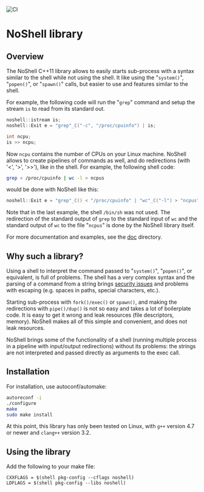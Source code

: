 ![CI](https://github.com/github/docs/actions/workflows/c-cpp.yml/badge.svg)

# NoShell library

## Overview

The NoShell C++11 library allows to easily starts sub-process with a
syntax similar to the shell while not using the shell. It like using
the "`system()`", "`popen()`", or "`spawn()`" calls, but easier to use
and features similar to the shell.

For example, the following code will run the "`grep`" command and
setup the stream `is` to read from its standard out.

```cpp
noshell::istream is;
noshell::Exit e = "grep"_C("-c", "/proc/cpuinfo") | is;

int ncpu;
is >> ncpu;
```

Now `ncpu` contains the number of CPUs on your Linux machine. NoShell
allows to create pipelines of commands as well, and do redirections
(with '<', '>', '>>'), like in the shell. For example, the following shell code:

```sh
grep < /proc/cpuinfo | wc -l > ncpus
```

would be done with NoShell like this:

```cpp
noshell::Exit e = "grep"_C() < "/proc/cpuinfo" | "wc"_C("-l") > "ncpus";
```

Note that in the last example, the shell `/bin/sh` was not used. The
redirection of the standard output of `grep` to the standard input of
`wc` and the standard output of `wc` to the file "`ncpus`" is done by
the NoShell library itself.

For more documentation and examples, see the [doc][github doc] directory.

[github doc]: https://github.com/gmarcais/NoShell/tree/master/doc

## Why such a library?

Using a shell to interpret the command passed to "`system()`",
"`popen()`", or equivalent, is full of problems. The shell has a very
complex syntax and the parsing of a command from a string brings
[security issues][shell shock] and problems with escaping (e.g. spaces in paths,
special characters, etc.).

Starting sub-process with `fork()/exec()` or `spawn()`, and making the
redirections with `pipe()/dup()` is not so easy and takes a lot of
boilerplate code. It is easy to get it wrong and leak resources (file
descriptors, memory). NoShell makes all of this simple and convenient,
and does not leak resources.

NoShell brings some of the functionality of a shell (running multiple
process in a pipeline with input/output redirections) without its
problems: the strings are not interpreted and passed directly as
arguments to the exec call.

[shell shock]: http://en.wikipedia.org/wiki/Shellshock_(software_bug) "Shellshock"

## Installation

For installation, use autoconf/automake:

```sh
autoreconf -i
./configure
make
sudo make install
```

At this point, this library has only been tested on Linux, with `g++`
version 4.7 or newer and `clang++` version 3.2.

## Using the library

Add the following to your make file:

```make
CXXFLAGS = $(shell pkg-config --cflags noshell)
LDFLAGS = $(shell pkg-config --libs noshell)
```
